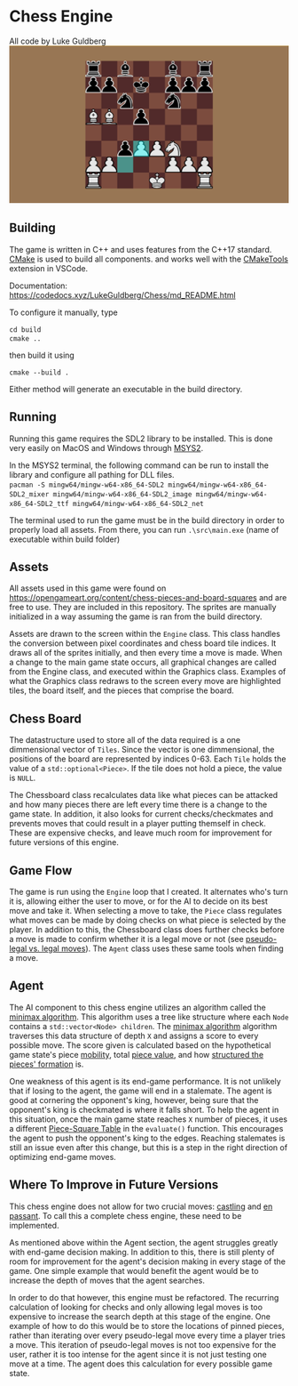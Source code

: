 # Chess Engine
All code by Luke Guldberg<br>
![img def](chessboard_screenshot.png)
## Building
The game is written in C++ and uses features from the C++17
standard. [CMake](https://cmake.org/) is used to build all components.
and works well with the
[CMakeTools](https://marketplace.visualstudio.com/items?itemName=ms-vscode.cmake-tools)
extension in VSCode.

Documentation: https://codedocs.xyz/LukeGuldberg/Chess/md_README.html 

To configure it manually, type

```
cd build
cmake ..
```

then build it using

```
cmake --build .
```

Either method will generate an executable in the build directory.

## Running

Running this game requires the SDL2 library to be installed. This
is done very easily on MacOS and Windows through [MSYS2](https://www.msys2.org/#installation). <br>

In the MSYS2 terminal, the following command can be run to install the library and
configure all pathing for DLL files.<br>
`pacman -S mingw64/mingw-w64-x86_64-SDL2 mingw64/mingw-w64-x86_64-SDL2_mixer mingw64/mingw-w64-x86_64-SDL2_image mingw64/mingw-w64-x86_64-SDL2_ttf mingw64/mingw-w64-x86_64-SDL2_net`

The terminal used to run the game must be in the build directory in order to properly load all assets. From there, you can run `.\src\main.exe` (name of executable within build folder)

## Assets 

All assets used in this game were found on https://opengameart.org/content/chess-pieces-and-board-squares and are free to use. They are included in this repository. The sprites are manually initialized in a way assuming the game is ran from the build directory.

Assets are drawn to the screen within the `Engine` class. This class handles the conversion between pixel coordinates and chess board tile indices. It draws all of the sprites initially, and then every time a move is made. When a change to the main game state occurs, all graphical changes are called from the Engine class, and executed within the Graphics class. Examples of what the Graphics class redraws to the screen every move are highlighted tiles, the board itself, and the pieces that comprise the board.

## Chess Board

The datastructure used to store all of the data required is a one dimmensional vector of `Tiles`. Since the vector is one dimmensional, the positions of the board are represented by indices 0-63. Each `Tile` holds the value of a `std::optional<Piece>`. If the tile does not hold a piece, the value is `NULL`.

The Chessboard class recalculates data like what pieces can be attacked and how many pieces there are left every time there is a change to the game state. In addition, it also looks for current checks/checkmates and prevents moves that could result in a player putting themself in check. These are expensive checks, and leave much room for improvement for future versions of this engine.

## Game Flow

The game is run using the `Engine` loop that I created. It alternates who's turn it is, allowing either the user to move, or for the AI to decide on its best move and take it. When selecting a move to take, the `Piece` class regulates what moves can be made by doing checks on what piece is selected by the player. In addition to this, the Chessboard class does further checks before a move is made to confirm whether it is a legal move or not (see [pseudo-legal vs. legal moves](https://www.chessprogramming.org/Legal_Move)). The `Agent` class uses these same tools when finding a move.

## Agent

The AI component to this chess engine utilizes an algorithm called the [minimax algorithm](https://www.chessprogramming.org/Minimax). This algorithm uses a tree like structure where each `Node` contains a `std::vector<Node> children`. The [minimax algorithm](https://www.chessprogramming.org/Minimax) algorithm traverses this data structure of depth `X` and assigns a score to every possible move. The score given is calculated based on the hypothetical game state's piece [mobility](https://www.chessprogramming.org/Mobility#Calculating_Mobility), total [piece value](https://www.chessprogramming.org/Simplified_Evaluation_Function#Piece_Values), and how [structured the pieces' formation](https://www.chessprogramming.org/Simplified_Evaluation_Function#Piece-Square_Tables) is.

One weakness of this agent is its end-game performance. It is not unlikely that if losing to the agent, the game will end in a stalemate. The agent is good at cornering the opponent's king, however, being sure that the opponent's king is checkmated is where it falls short. To help the agent in this situation, once the main game state reaches `X` number of pieces, it uses a different [Piece-Square Table](https://www.chessprogramming.org/Simplified_Evaluation_Function#Piece-Square_Tables) in the `evaluate()` function. This encourages the agent to push the opponent's king to the edges. Reaching stalemates is still an issue even after this change, but this is a step in the right direction of optimizing end-game moves.

## Where To Improve in Future Versions

This chess engine does not allow for two crucial moves: [castling](https://www.chessprogramming.org/Castling) and [en passant](https://www.chessprogramming.org/En_passant). To call this a complete chess engine, these need to be implemented.

As mentioned above within the Agent section, the agent struggles greatly with end-game decision making. In addition to this, there is still plenty of room for improvement for the agent's decision making in every stage of the game. One simple example that would benefit the agent would be to increase the depth of moves that the agent searches.

In order to do that however, this engine must be refactored. The recurring calculation of looking for checks and only allowing legal moves is too expensive to increase the search depth at this stage of the engine. One example of how to do this would be to store the locations of pinned pieces, rather than iterating over every pseudo-legal move every time a player tries a move. This iteration of pseudo-legal moves is not too expensive for the user, rather it is too intense for the agent since it is not just testing one move at a time. The agent does this calculation for every possible game state.


